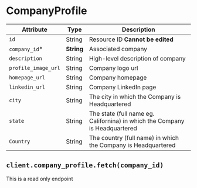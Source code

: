 # CompanyProfile

| Attribute | Type | Description |
| --------- | ---- | ----------- |
| `id`          		| String     | Resource ID **Cannot be edited** |
| `company_id`* 		| **String** | Associated company |
| `description` 		| String     | High-level description of company |
| `profile_image_url`	| String 	 | Company logo url |
| `homepage_url`    	| String 	 | Company homepage |
| `linkedin_url`  		| String  	 | Company LinkedIn page|
| `city`    			| String  	 | The city in which the Company is Headquartered |
| `state`    			| String  	 | The state (full name eg. Californina) in which the Company is Headquartered |
| `Country`    		 	| String  	 | The country (full name) in which the Company is Headquartered |

## `client.company_profile.fetch(company_id)`

This is a read only endpoint

